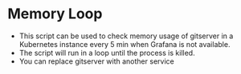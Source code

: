 # Memory Loop
- This script can be used to check memory usage of gitserver in a Kubernetes instance every 5 min when Grafana is not available. 
- The script will run in a loop until the process is killed.
- You can replace gitserver with another service

